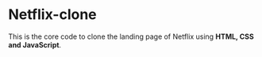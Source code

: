 # Netflix-clone
This is the core code  to clone the landing page of Netflix using **HTML, CSS and JavaScript**.
